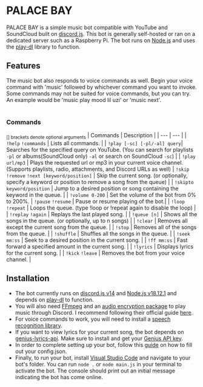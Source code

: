 # PALACE BAY
PALACE BAY is a simple music bot compatible with YouTube and SoundCloud built on [discord.js](https://discord.js.org). This bot is generally self-hosted or ran on a dedicated server such as a Raspberry Pi. The bot runs on [Node.js](https://nodejs.org/en) and uses the [play-dl](https://play-dl.github.io/index.html) library to function.
## Features
The music bot also responds to voice commands as well. Begin your voice command with 'music' followed by whichever command you want to invoke. Some commands may not be suited for voice commands, but you can try.
<br>
An example would be 'music play mood lil uzi' or 'music next'.
<br><br>

### Commands
<sub>[] brackets denote optional arguments</sub>
| Commands | Description |
| --- | --- |
| `!help` `!commands` | Lists all commands. |
| `!play [-sc] [-pl/-al] query`| Searches for the specified query on YouTube. (You can search for playlists `-pl` or albums(SoundCloud only) `-al`  or search on SoundCloud `-sc`) |
| `!play url/mp3` | Plays the requested url or mp3 in your current voice channel. (Supports playlists, radio, attachments, and Discord URLs as well)
| `!skip` `!remove` `!next [keyword/position]` | Skip the current song. (or optionally, specify a keyword or position to remove a song from the queue) |
| `!skipto keyword/position` | Jump to a desired position or song containing the keyword in the queue. |
| `!volume 0-200` | Set the volume of the bot from 0% to 200%.
| `!pause` `!resume` | Pause or resume playing of the bot.|
| `!loop` `!repeat` | Loops the queue. (type !loop or !repeat again to disable the loop) |
| `!replay` `!again` | Replays the last played song. |
| `!queue [n]` | Shows all the songs in the queue. (or optionally, up to n songs) |
| `!clear` | Removes all except the current song from the queue. |
| `!stop` | Removes all of the songs from the queue. | 
| `!shuffle` | Shuffles all the songs in the queue. |
| `!seek mm:ss` | Seek to a desired position in the current song. |
| `!ff mm:ss` | Fast forward a specified amount in the current song. |
| `!lyrics` | Displays lyrics for the current song. |
| `!kick` `!leave` | Removes the bot from your voice channel. |
<!-- | `!join/connect` | Summons the bot to your current voice channel. (using !play will automatically invoke this) | -->

## Installation
- The bot currently runs on [discord.js v14](https://www.npmjs.com/package/discord.js) and [Node.js v18.12.1](https://nodejs.org/en) and depends on [play-dl](https://play-dl.github.io/index.html) to function.
- You will also need [FFmpeg](https://ffmpeg.org/download.html) and an [audio encryption package](https://www.npmjs.com/package/libsodium-wrappers) to play music through Discord. I recommend following their official guide [here](https://discordjs.guide/voice/#installation).
- For voice commands to work, you will need to install a [speech recognition library](https://discordsr.netlify.app/).
- If you want to view lyrics for your current song, the bot depends on [genius-lyrics-api](https://github.com/farshed/genius-lyrics-api). Make sure to install and get your [Genius API key](https://genius.com/developers).
- In order to complete setting up your bot, follow this [guide](https://discordjs.guide/preparations/setting-up-a-bot-application.html#creating-your-bot) on how to fill out your config.json. 
- Finally, to run your bot, install [Visual Studio Code](https://code.visualstudio.com/) and navigate to your bot's folder. You can run `node .` or `node main.js` in your terminal to activate the bot. The console should print out an initial message indicating the bot has come online.
  
